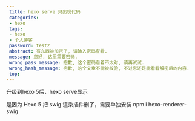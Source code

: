 ```yaml
---
 title: hexo serve 只出现代码
 categories: 
 - hexo
 tags:
 - hexo
 - 个人博客
 password: test2
 abstract: 有东西被加密了, 请输入密码查看.
 message: 您好, 这里需要密码.
 wrong_pass_message: 抱歉, 这个密码看着不太对, 请再试试.
 wrong_hash_message: 抱歉, 这个文章不能被校验, 不过您还是能看看解密后的内容.
 top: 
---
```

升级到hexo 5后，hexo serve显示

[>_<]:
	注释再注释一次



是因为
Hexo 5 把 swig 渲染插件删了，需要单独安装
npm i hexo-renderer-swig